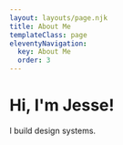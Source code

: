 ```yaml
---
layout: layouts/page.njk
title: About Me
templateClass: page
eleventyNavigation:
  key: About Me
  order: 3
---
```


# Hi, I'm Jesse!

I build design systems.
